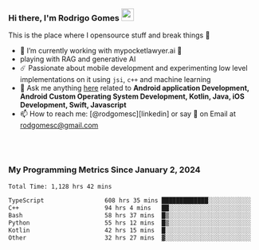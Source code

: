 
### Hi there, I'm Rodrigo Gomes <img src="https://media.giphy.com/media/hvRJCLFzcasrR4ia7z/giphy.gif" width="25px">
This is the place where I opensource stuff and break things 🤣
- 🔭 I’m currently working with mypocketlawyer.ai 💜
- playing with RAG and generative AI
- ☄️ Passionate about mobile development and experimenting low level implementations on it using `jsi`, `c++` and machine learning
- 💬 Ask me anything [here](https://github.com/rodgomesc/rodgomesc/issues) related to <b>Android application Development, Android Custom Operating System Development, Kotlin, Java, iOS Development, Swift, Javascript</b>
- 📫 How to reach me: [@rodgomesc][linkedin] or say 👋 on Email at [rodgomesc@gmail.com](mailto:rodgomesc@gmail.com)


<br/>

<!-- 
<picture>
  <img src="/github-metrics.svg" alt="Metrics">
</picture>
-->

</br>

### My Programming Metrics Since January 2, 2024 


<!--START_SECTION:waka-->

```txt
Total Time: 1,128 hrs 42 mins

TypeScript                 608 hrs 35 mins █████████████░░░░░░░░░░░░   52.41 %
C++                        94 hrs 4 mins   ██░░░░░░░░░░░░░░░░░░░░░░░   08.10 %
Bash                       58 hrs 37 mins  █▒░░░░░░░░░░░░░░░░░░░░░░░   05.05 %
Python                     55 hrs 12 mins  █▒░░░░░░░░░░░░░░░░░░░░░░░   04.76 %
Kotlin                     42 hrs 15 mins  █░░░░░░░░░░░░░░░░░░░░░░░░   03.64 %
Other                      32 hrs 27 mins  ▓░░░░░░░░░░░░░░░░░░░░░░░░   02.80 %
```

<!--END_SECTION:waka-->
